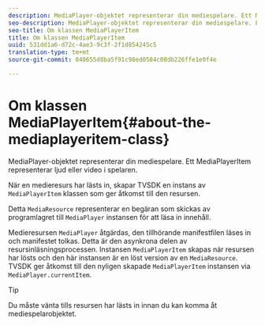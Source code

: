 ```yaml
---
description: MediaPlayer-objektet representerar din mediespelare. Ett MediaPlayerItem representerar ljud eller video i spelaren.
seo-description: MediaPlayer-objektet representerar din mediespelare. Ett MediaPlayerItem representerar ljud eller video i spelaren.
seo-title: Om klassen MediaPlayerItem
title: Om klassen MediaPlayerItem
uuid: 531dd1a6-d72c-4ae3-9c3f-2f1d854245c5
translation-type: tm+mt
source-git-commit: 040655d8ba5f91c98ed0584c08db226ffe1e0f4e

---
```



# Om klassen MediaPlayerItem{#about-the-mediaplayeritem-class}

MediaPlayer-objektet representerar din mediespelare. Ett MediaPlayerItem representerar ljud eller video i spelaren.

<!--<a id="section_01BC89E5C5A94D0A95EF9D29FBCE758A"></a>-->

När en medieresurs har lästs in, skapar TVSDK en instans av `MediaPlayerItem` klassen som ger åtkomst till den resursen.

Detta `MediaResource` representerar en begäran som skickas av programlagret till `MediaPlayer` instansen för att läsa in innehåll.

Medieresursen `MediaPlayer` åtgärdas, den tillhörande manifestfilen läses in och manifestet tolkas. Detta är den asynkrona delen av resursinläsningsprocessen. Instansen `MediaPlayerItem` skapas när resursen har lösts och den här instansen är en löst version av en `MediaResource`. TVSDK ger åtkomst till den nyligen skapade `MediaPlayerItem` instansen via `MediaPlayer.currentItem`.

>[!TIP]
>
>Du måste vänta tills resursen har lästs in innan du kan komma åt mediespelarobjektet.

